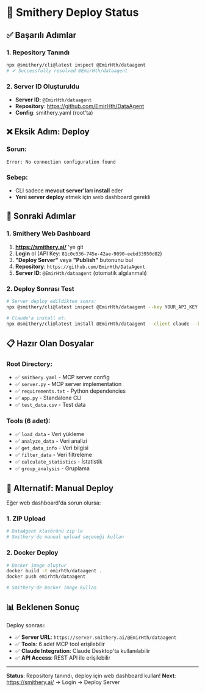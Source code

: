 # 🎯 Smithery Deploy Status

## ✅ Başarılı Adımlar

### 1. Repository Tanındı
```bash
npx @smithery/cli@latest inspect @EmirHth/dataagent
# ✔ Successfully resolved @EmirHth/dataagent
```

### 2. Server ID Oluşturuldu
- **Server ID**: `@EmirHth/dataagent`
- **Repository**: https://github.com/EmirHth/DataAgent
- **Config**: smithery.yaml (root'ta)

## ❌ Eksik Adım: Deploy

### Sorun:
```
Error: No connection configuration found
```

### Sebep:
- CLI sadece **mevcut server'ları install** eder
- **Yeni server deploy** etmek için web dashboard gerekli

## 🚀 Sonraki Adımlar

### 1. Smithery Web Dashboard
1. **https://smithery.ai/** 'ye git
2. **Login** ol (API Key: `81c0c036-745e-42ae-9090-eebd33950d82`)
3. **"Deploy Server"** veya **"Publish"** butonunu bul
4. **Repository**: `https://github.com/EmirHth/DataAgent`
5. **Server ID**: `@EmirHth/dataagent` (otomatik algılanmalı)

### 2. Deploy Sonrası Test
```bash
# Server deploy edildikten sonra:
npx @smithery/cli@latest inspect @EmirHth/dataagent --key YOUR_API_KEY

# Claude'a install et:
npx @smithery/cli@latest install @EmirHth/dataagent --client claude --key YOUR_API_KEY
```

## 📋 Hazır Olan Dosyalar

### Root Directory:
- ✅ `smithery.yaml` - MCP server config
- ✅ `server.py` - MCP server implementation
- ✅ `requirements.txt` - Python dependencies
- ✅ `app.py` - Standalone CLI
- ✅ `test_data.csv` - Test data

### Tools (6 adet):
- ✅ `load_data` - Veri yükleme
- ✅ `analyze_data` - Veri analizi
- ✅ `get_data_info` - Veri bilgisi
- ✅ `filter_data` - Veri filtreleme
- ✅ `calculate_statistics` - İstatistik
- ✅ `group_analysis` - Gruplama

## 🔧 Alternatif: Manual Deploy

Eğer web dashboard'da sorun olursa:

### 1. ZIP Upload
```bash
# DataAgent klasörünü zip'le
# Smithery'de manual upload seçeneği kullan
```

### 2. Docker Deploy
```bash
# Docker image oluştur
docker build -t emirhth/dataagent .
docker push emirhth/dataagent

# Smithery'de Docker image kullan
```

## 📊 Beklenen Sonuç

Deploy sonrası:
- ✅ **Server URL**: `https://server.smithery.ai/@EmirHth/dataagent`
- ✅ **Tools**: 6 adet MCP tool erişilebilir
- ✅ **Claude Integration**: Claude Desktop'ta kullanılabilir
- ✅ **API Access**: REST API ile erişilebilir

---
**Status**: Repository tanındı, deploy için web dashboard kullan!
**Next**: https://smithery.ai/ → Login → Deploy Server 